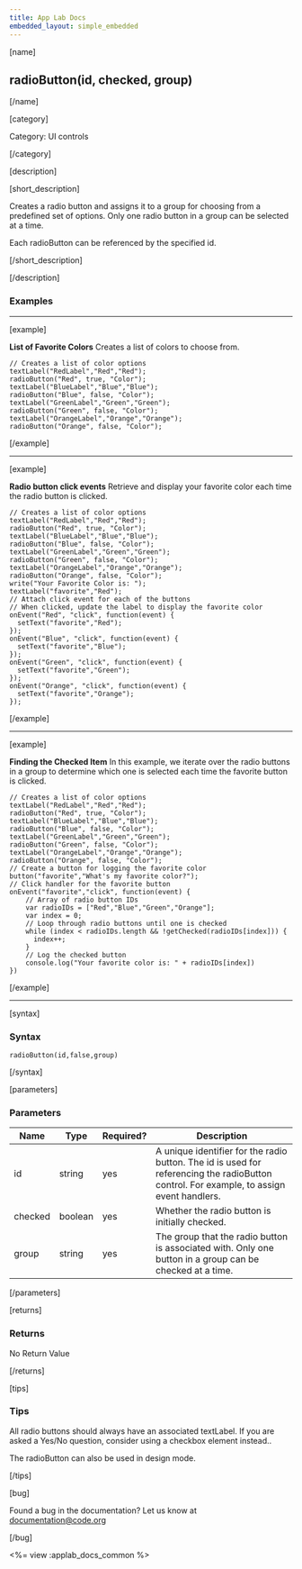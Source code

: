 ```yaml
---
title: App Lab Docs
embedded_layout: simple_embedded
---
```


[name]

## radioButton(id, checked, group)

[/name]


[category]

Category: UI controls

[/category]

[description]

[short_description]

Creates a radio button and assigns it to a group for choosing from a predefined set of options. Only one radio button in a group can be selected at a time.

Each radioButton can be referenced by the specified id.

[/short_description]

[/description]

### Examples
____________________________________________________

[example]

**List of Favorite Colors**
Creates a list of colors to choose from.


```
// Creates a list of color options
textLabel("RedLabel","Red","Red");
radioButton("Red", true, "Color");
textLabel("BlueLabel","Blue","Blue");
radioButton("Blue", false, "Color");
textLabel("GreenLabel","Green","Green");
radioButton("Green", false, "Color");
textLabel("OrangeLabel","Orange","Orange");
radioButton("Orange", false, "Color");
```

[/example]

____________________________________________________
[example]

**Radio button click events**
Retrieve and display your favorite color each time the radio button is clicked.


```
// Creates a list of color options
textLabel("RedLabel","Red","Red");
radioButton("Red", true, "Color");
textLabel("BlueLabel","Blue","Blue");
radioButton("Blue", false, "Color");
textLabel("GreenLabel","Green","Green");
radioButton("Green", false, "Color");
textLabel("OrangeLabel","Orange","Orange");
radioButton("Orange", false, "Color");
write("Your Favorite Color is: ");
textLabel("favorite","Red");
// Attach click event for each of the buttons
// When clicked, update the label to display the favorite color
onEvent("Red", "click", function(event) {
  setText("favorite","Red");
});
onEvent("Blue", "click", function(event) {
  setText("favorite","Blue");
});
onEvent("Green", "click", function(event) {
  setText("favorite","Green");
});
onEvent("Orange", "click", function(event) {
  setText("favorite","Orange");
});
```

[/example]

____________________________________________________

[example]

**Finding the Checked Item**
In this example, we iterate over the radio buttons in a group to determine which one is selected each time the favorite button is clicked.


```
// Creates a list of color options
textLabel("RedLabel","Red","Red");
radioButton("Red", true, "Color");
textLabel("BlueLabel","Blue","Blue");
radioButton("Blue", false, "Color");
textLabel("GreenLabel","Green","Green");
radioButton("Green", false, "Color");
textLabel("OrangeLabel","Orange","Orange");
radioButton("Orange", false, "Color");
// Create a button for logging the favorite color
button("favorite","What's my favorite color?");
// Click handler for the favorite button
onEvent("favorite","click", function(event) {
    // Array of radio button IDs
    var radioIDs = ["Red","Blue","Green","Orange"];
    var index = 0;
    // Loop through radio buttons until one is checked
    while (index < radioIDs.length && !getChecked(radioIDs[index])) {
      index++;
    }
    // Log the checked button
    console.log("Your favorite color is: " + radioIDs[index])
})
```

[/example]

____________________________________________________

[syntax]

### Syntax

```
radioButton(id,false,group)
```

[/syntax]


[parameters]

### Parameters

| Name  | Type | Required? | Description |
|-----------------|------|-----------|-------------|
| id | string | yes | A unique identifier for the radio button. The id is used for referencing the radioButton control. For example, to assign event handlers. |
| checked | boolean | yes | Whether the radio button is initially checked. |
| group | string | yes | The group that the radio button is associated with. Only one button in a group can be checked at a time. |
[/parameters]

[returns]

### Returns

No Return Value

[/returns]

[tips]

### Tips
All radio buttons should always have an associated textLabel. If you are asked a Yes/No question, consider using a checkbox element instead..

The radioButton can also be used in design mode.

[/tips]

[bug]

Found a bug in the documentation? Let us know at documentation@code.org

[/bug]

<%= view :applab_docs_common %>
